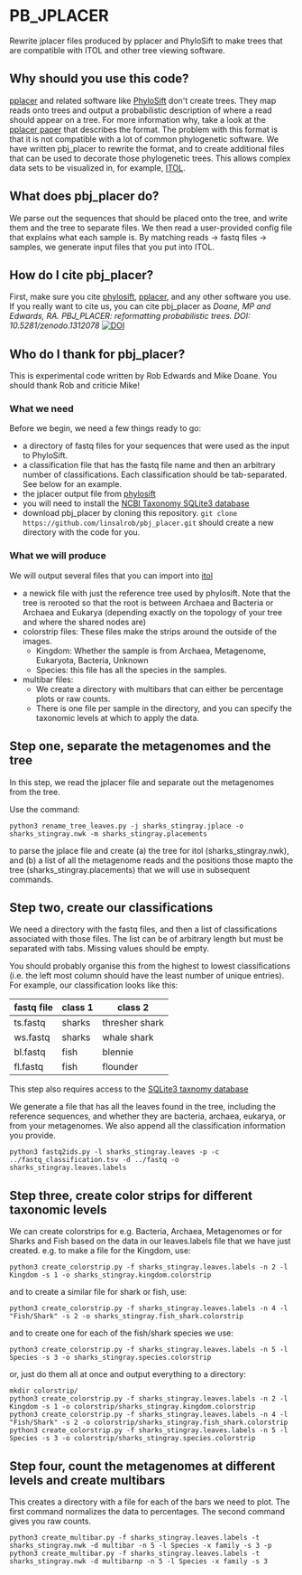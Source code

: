 # PB_JPLACER

Rewrite jplacer files produced by pplacer and PhyloSift to make trees that are compatible with ITOL and other tree viewing software.

## Why should you use this code?


[pplacer](http://matsen.github.io/pplacer/) and related software like [PhyloSift](https://phylosift.wordpress.com/) don't create trees. They map reads
onto trees and output a probabilistic description of where a read should appear on a tree. For more information why, take a look at the 
[pplacer paper](http://journals.plos.org/plosone/article?id=10.1371/journal.pone.0031009) that describes the format. The problem with this format
is that it is not compatible with a lot of common phylogenetic software. We have written pbj_placer to rewrite the format, and to create additional
files that can be used to decorate those phylogenetic trees. This allows complex data sets to be visualized in, for example, [ITOL](https://itol.embl.de).

## What does pbj_placer do?

We parse out the sequences that should be placed onto the tree, and write them and the tree to separate files.
We then read a user-provided config file that explains what each sample is. By matching reads -> fastq files -> samples,
we generate input files that you put into ITOL.

## How do I cite pbj_placer?

First, make sure you cite [phylosift](https://www.ncbi.nlm.nih.gov/pubmed/24482762), [pplacer](https://www.ncbi.nlm.nih.gov/pubmed/21034504), and any other software you use. 
If you really want to cite us, you can cite pbj_placer as *Doane, MP and Edwards, RA. PBJ_PLACER: reformatting probabilistic trees. DOI: 10.5281/zenodo.1312078* 
[![DOI](https://zenodo.org/badge/140918593.svg)](https://zenodo.org/badge/latestdoi/140918593)

## Who do I thank for pbj_placer?

This is experimental code written by Rob Edwards and Mike Doane. You should thank Rob and criticie Mike!

### What we need

Before we begin, we need a few things ready to go:

- a directory of fastq files for your sequences that were used as the input to PhyloSift.
- a classification file that has the fastq file name and then an arbitrary number of classifications. Each classification should be tab-separated. See below for an example.
- the jplacer output file from [phylosift](https://github.com/gjospin/PhyloSift)
- you will need to install the [NCBI Taxonomy SQLite3 database](https://github.com/linsalrob/EdwardsLab/tree/master/taxon)
- download pbj_placer by cloning this repository. `git clone https://github.com/linsalrob/pbj_placer.git` should create a new directory with the code for you.

### What we will produce

We will output several files that you can import into [itol](https://itol.embl.de)

- a newick file with just the reference tree used by phylosift. Note that the tree is rerooted
so that the root is between Archaea and Bacteria or Archaea and Eukarya (depending exactly on the topology of your tree
and where the shared nodes are)
- colorstrip files: These files make the strips around the outside of the images.
  - Kingdom: Whether the sample is from Archaea, Metagenome, Eukaryota, Bacteria, Unknown
  - Species: this file has all the species in the samples.
- multibar files:
  - We create a directory with multibars that can either be percentage plots or raw counts.
  - There is one file per sample in the directory, and you can specify the taxonomic levels at which to apply the data.



## Step one, separate the metagenomes and the tree

In this step, we read the jplacer file and separate out the metagenomes from the tree. 

Use the command:

```
python3 rename_tree_leaves.py -j sharks_stingray.jplace -o sharks_stingray.nwk -m sharks_stingray.placements
```

to parse the jplace file and create (a) the tree for itol (sharks_stingray.nwk), and (b) a list of all the metagenome reads
and the positions those mapto the tree (sharks_stingray.placements) that we will use in subsequent commands.

## Step two, create our classifications

We need a directory with the fastq files, and then a list of classifications associated with those files.
The list can be of arbitrary length but must be separated with tabs. Missing values should be empty.

You should probably organise this from the highest to lowest classifications (i.e. the left most 
column should have the least number of unique entries). For example, our classification looks like this:

| fastq file | class 1 | class 2 |
| --- | --- | --- | 
| ts.fastq | sharks | thresher shark | 
| ws.fastq | sharks | whale shark |
| bl.fastq | fish | blennie |
| fl.fastq | fish | flounder |

This step also requires access to the [SQLite3 taxnomy database](https://github.com/linsalrob/EdwardsLab/tree/master/taxon)

We generate a file that has all the leaves found in the tree, including the reference sequences, and whether they are 
bacteria, archaea, eukarya, or from your metagenomes. We also append all the classification information you provide.

```
python3 fastq2ids.py -l sharks_stingray.leaves -p -c ../fastq_classification.tsv -d ../fastq -o sharks_stingray.leaves.labels
```

## Step three, create color strips for different taxonomic levels

We can create colorstrips for e.g. Bacteria, Archaea, Metagenomes or for Sharks and Fish based on the data in our 
leaves.labels file that we have just created. e.g. to make a file for the Kingdom, use:

```
python3 create_colorstrip.py -f sharks_stingray.leaves.labels -n 2 -l Kingdom -s 1 -o sharks_stingray.kingdom.colorstrip
```

and to create a similar file for shark or fish, use:

```
python3 create_colorstrip.py -f sharks_stingray.leaves.labels -n 4 -l "Fish/Shark" -s 2 -o sharks_stingray.fish_shark.colorstrip
```

and to create one for each of the fish/shark species we use:

```
python3 create_colorstrip.py -f sharks_stingray.leaves.labels -n 5 -l Species -s 3 -o sharks_stingray.species.colorstrip
```

or, just do them all at once and output everything to a directory:
```angular2html
mkdir colorstrip/
python3 create_colorstrip.py -f sharks_stingray.leaves.labels -n 2 -l Kingdom -s 1 -o colorstrip/sharks_stingray.kingdom.colorstrip
python3 create_colorstrip.py -f sharks_stingray.leaves.labels -n 4 -l "Fish/Shark" -s 2 -o colorstrip/sharks_stingray.fish_shark.colorstrip
python3 create_colorstrip.py -f sharks_stingray.leaves.labels -n 5 -l Species -s 3 -o colorstrip/sharks_stingray.species.colorstrip
```


## Step four, count the metagenomes at different levels and create multibars

This creates a directory with a file for each of the bars we need to plot. The first command normalizes the data to percentages. The second command gives you raw counts.

```
python3 create_multibar.py -f sharks_stingray.leaves.labels -t sharks_stingray.nwk -d multibar -n 5 -l Species -x family -s 3 -p
python3 create_multibar.py -f sharks_stingray.leaves.labels -t sharks_stingray.nwk -d multibarnp -n 5 -l Species -x family -s 3
```



